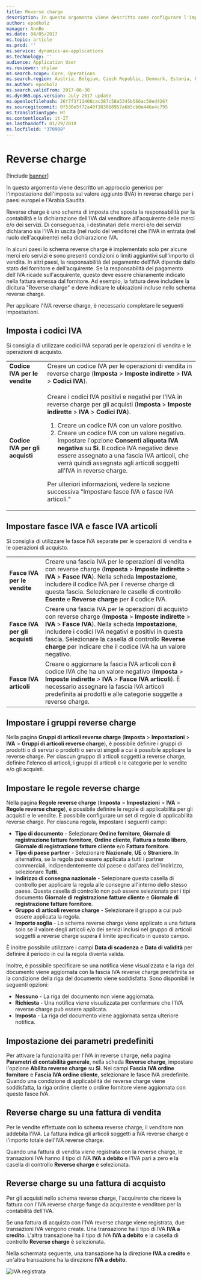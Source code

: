 ```yaml
---
title: Reverse charge
description: In questo argomento viene descritto come configurare l'imposta sul valore aggiunto (IVA) in reverse charge per i paesi europei e l'Arabia Saudita.
author: epodkolz
manager: AnnBe
ms.date: 04/05/2017
ms.topic: article
ms.prod: ''
ms.service: dynamics-ax-applications
ms.technology: ''
audience: Application User
ms.reviewer: shylaw
ms.search.scope: Core, Operations
ms.search.region: Austria, Belgium, Czech Republic, Denmark, Estonia, Finland, France, Germany, Hungary, Ireland, Italy, Latvia, Lithuania, Netherlands, Poland, Saudi Arabia, Spain, Sweden, United Kingdom
ms.author: epodkolz
ms.search.validFrom: 2017-06-30
ms.dyn365.ops.version: July 2017 update
ms.openlocfilehash: 26f7f3f11408cac387c58a5345b566ac50ed426f
ms.sourcegitcommit: 0f530e5f72a40f383868957a6b5cb0e446e4c795
ms.translationtype: HT
ms.contentlocale: it-IT
ms.lasthandoff: 01/29/2019
ms.locfileid: "370998"
---
```

# <a name="reverse-charge-vat"></a>Reverse charge


[!include [banner](../includes/banner.md)]


In questo argomento viene descritto un approccio generico per l'impostazione dell'imposta sul valore aggiunto (IVA) in reverse charge per i paesi europei e l'Arabia Saudita.

Reverse charge è uno schema di imposta che sposta la responsabilità per la contabilità e la dichiarazione dell'IVA dal venditore all'acquirente delle merci e/o dei servizi. Di conseguenza, i destinatari delle merci e/o dei servizi dichiarano sia l'IVA in uscita (nel ruolo del venditore) che l'IVA in entrata (nel ruolo dell'acquirente) nella dichiarazione IVA.

In alcuni paesi lo schema reverse charge è implementato solo per alcune merci e/o servizi e sono presenti condizioni o limiti aggiuntivi sull'importo di vendita. In altri paesi, la responsabilità del pagamento dell'IVA dipende dallo stato del fornitore e dell'acquirente. Se la responsabilità del pagamento dell'IVA ricade sull'acquirente, questo deve essere chiaramente indicato nella fattura emessa dal fornitore. Ad esempio, la fattura deve includere la dicitura "Reverse charge" e deve indicare le ubicazioni incluse nello schema reverse charge. 

Per applicare l'IVA reverse charge, è necessario completare le seguenti impostazioni.

## <a name="set-up-sales-tax-codes"></a>Imposta i codici IVA
Si consiglia di utilizzare codici IVA separati per le operazioni di vendita e le operazioni di acquisto.

<table>
<body>
<tr>
<td><strong>Codice IVA per le vendite</strong></td>
<td>Creare un codice IVA per le operazioni di vendita in reverse charge (<strong>Imposta</strong> &gt; <strong>Imposte indirette</strong> &gt; <strong>IVA</strong> &gt; <strong>Codici IVA</strong>).
</td>
</tr>
<tr>
<td><strong>Codice IVA per gli acquisti</strong></td>
<td><p>Creare i codici IVA positivi e negativi per l'IVA in reverse charge per gli acquisti (<strong>Imposta</strong> &gt; <strong>Imposte indirette</strong> &gt; <strong>IVA</strong> &gt; <strong>Codici IVA</strong>).</p>
<ol>
<li>Creare un codice IVA con un valore positivo.</li>
<li>Creare un codice IVA con un valore negativo. Impostare l'opzione <strong>Consenti aliquota IVA negativa</strong> su <strong>Sì</strong>.
Il codice IVA negativo deve essere assegnato a una fascia IVA articoli, che verrà quindi assegnata agli articoli soggetti all'IVA in reverse charge.</li>
</ol>
<p>Per ulteriori informazioni, vedere la sezione successiva &quot;Impostare fasce IVA e fasce IVA articoli.&quot;</p>
</td>
</tr>
</tbody>
</table>

## <a name="set-up-sales-tax-groups-and-item-sales-tax-groups"></a>Impostare fasce IVA e fasce IVA articoli
Si consiglia di utilizzare le fasce IVA separate per le operazioni di vendita e le operazioni di acquisto.

<table>
<tr>
<td><strong>Fasce IVA per le vendite</strong></td>
<td>Creare una fascia IVA per le operazioni di vendita con reverse charge (<strong>Imposta</strong> &gt; <strong>Imposte indirette</strong> &gt; <strong>IVA</strong> &gt; <strong>Fasce IVA</strong>). Nella scheda <strong>Impostazione</strong>, includere il codice IVA per il reverse charge di questa fascia. Selezionare le caselle di controllo <strong>Esente</strong> e <strong>Reverse charge</strong> per il codice IVA.</td>
</tr>
<tr>
<td><strong>Fasce IVA per gli acquisti</strong></td>
<td>Creare una fascia IVA per le operazioni di acquisto con reverse charge (<strong>Imposta</strong> &gt; <strong>Imposte indirette</strong> &gt; <strong>IVA</strong> &gt; <strong>Fasce IVA</strong>). Nella scheda <strong>Impostazione</strong>, includere i codici IVA negativi e positivi in questa fascia. Selezionare la casella di controllo <strong>Reverse charge</strong> per indicare che il codice IVA ha un valore negativo.</td>
</tr>
<tr>
<td><strong>Fasce IVA articoli</strong></td>
<td>Creare o aggiornare la fascia IVA articoli con il codice IVA che ha un valore negativo (<strong>Imposta</strong> &gt; <strong>Imposte indirette</strong> &gt; <strong>IVA</strong> &gt; <strong>Fasce IVA articoli</strong>). È necessario assegnare la fascia IVA articoli predefinita ai prodotti e alle categorie soggette a reverse charge.</td>
</tr>
</table>

## <a name="set-up-reverse-charge-groups"></a>Impostare i gruppi reverse charge
Nella pagina **Gruppi di articoli reverse charge** (**Imposta** &gt; **Impostazioni** &gt; **IVA** &gt; **Gruppi di articoli reverse charge**), è possibile definire i gruppi di prodotti o di servizi o prodotti o servizi singoli a cui è possibile applicare la reverse charge. Per ciascun gruppo di articoli soggetti a reverse charge, definire l'elenco di articoli, i gruppi di articoli e le categorie per le vendite e/o gli acquisti.

## <a name="set-up-reverse-charge-rules"></a>Impostare le regole reverse charge
Nella pagina **Regole reverse charge** (**Imposta** &gt; **Impostazioni** &gt; **IVA** &gt; **Regole reverse charge**), è possibile definire le regole di applicabilità per gli acquisti e le vendite. È possibile configurare un set di regole di applicabilità reverse charge. Per ciascuna regola, impostare i seguenti campi:

- **Tipo di documento** - Selezionare **Ordine fornitore**, **Giornale di registrazione fatture fornitore**, **Ordine cliente**, **Fattura a testo libero**, **Giornale di registrazione fatture cliente** e/o **Fattura fornitore**.
- **Tipo di paese partner** - Selezionare **Nazionale**, **UE** o **Straniero**. In alternativa, se la regola può essere applicata a tutti i partner commerciali, indipendentemente dal paese o dall'area dell'indirizzo, selezionare **Tutti**.
- **Indirizzo di consegna nazionale** - Selezionare questa casella di controllo per applicare la regola alle consegne all'interno dello stesso paese. Questa casella di controllo non può essere selezionata per i tipi  documento **Giornale di registrazione fatture cliente** e **Giornale di registrazione fatture fornitore**.
- **Gruppo di articoli reverse charge** - Selezionare il gruppo a cui può essere applicata la regola.
- **Importo soglia** - Lo schema reverse charge viene applicato a una fattura solo se il valore degli articoli e/o dei servizi inclusi nel gruppo di articoli soggetti a reverse charge supera il limite specificato in questo campo.

È inoltre possibile utilizzare i campi **Data di scadenza** e **Data di validità** per definire il periodo in cui la regola diventa valida.

Inoltre, è possibile specificare se una notifica viene visualizzata e la riga del documento viene aggiornata con la fascia IVA reverse charge predefinita se la condizione della riga del documento viene soddisfatta. Sono disponibili le seguenti opzioni:

- **Nessuno** - La riga del documento non viene aggiornata.
- **Richiesta** - Una notifica viene visualizzata per confermare che l'IVA reverse charge può essere applicata.
- **Imposta** - La riga del documento viene aggiornata senza ulteriore notifica.

## <a name="set-up-default-parameters"></a>Impostazione dei parametri predefiniti
Per attivare la funzionalità per l'IVA in reverse charge, nella pagina **Parametri di contabilità generale**, nella scheda **Reverse charge**, impostare l'opzione **Abilita reverse charge** su **Sì**. Nei campi **Fascia IVA ordine fornitore** e **Fascia IVA ordine cliente**, selezionare le fasce IVA predefinite. Quando una condizione di applicabilità del reverse charge viene soddisfatta, la riga ordine cliente o ordine fornitore viene aggiornata con queste fasce IVA.

## <a name="reverse-charge-on-a-sales-invoice"></a>Reverse charge su una fattura di vendita
Per le vendite effettuate con lo schema reverse charge, il venditore non addebita l'IVA. La fattura indica gli articoli soggetti a IVA reverse charge e l'importo totale dell'IVA reverse charge.

Quando una fattura di vendita viene registrata con la reverse charge, le transazioni IVA hanno il tipo di IVA **IVA a debito** e l'IVA pari a zero e la casella di controllo **Reverse charge** è selezionata.

## <a name="reverse-charge-on-a-purchase-invoice"></a>Reverse charge su una fattura di acquisto
Per gli acquisti nello schema reverse charge, l'acquirente che riceve la fattura con l'IVA reverse charge funge da acquirente e venditore per la contabilità dell'IVA.

Se una fattura di acquisto con l'IVA reverse charge viene registrata, due transazioni IVA vengono create. Una transazione ha il tipo di IVA **IVA a credito**. L'altra transazione ha il tipo di IVA **IVA a debito** e la casella di controllo **Reverse charge** è selezionata.

Nella schermata seguente, una transazione ha la direzione **IVA a credito** e un'altra transazione ha la direzione **IVA a debito**. 

![IVA registrata](media/apac-sau-posted-sales-tax.png)
